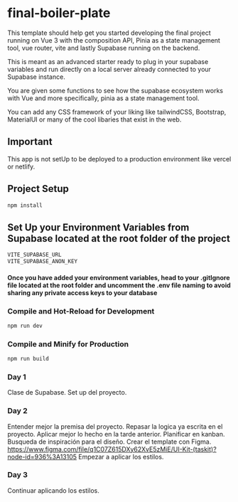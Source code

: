 # final-boiler-plate

This template should help get you started developing the final project running on Vue 3 with the composition API, Pinia as a state management tool, vue router, vite and lastly Supabase running on the backend.

This is meant as an advanced starter ready to plug in your supabase variables and run directly on a local server already connected to your Supabase instance. 

You are given some functions to see how the supabase ecosystem works with Vue and more specifically, pinia as a state management tool.

You can add any CSS framework of your liking like tailwindCSS, Bootstrap, MaterialUI or many of the cool libaries that exist in the web. 

## Important
This app is not setUp to be deployed to a production environment like vercel or netlify. 


## Project Setup

```sh
npm install
```

## Set Up your Environment Variables from Supabase located at the root folder of the project

```sh
VITE_SUPABASE_URL
VITE_SUPABASE_ANON_KEY 
```
#### Once you have added your environment variables, head to your .gitIgnore file located at the root folder and uncomment the .env file naming to avoid sharing any private access keys to your database

### Compile and Hot-Reload for Development

```sh
npm run dev
```

### Compile and Minify for Production

```sh
npm run build
```

### Day 1
Clase de Supabase.
Set up del proyecto.


### Day 2
Entender mejor la premisa del proyecto.
Repasar la logica ya escrita en el proyecto.
Aplicar mejor lo hecho en la tarde anterior.
Planificar en kanban.
Busqueda de inspiración para el diseño.
Crear el template con Figma. https://www.figma.com/file/q1C07Z615DXy62XvE5zMiE/UI-Kit-(taskit)?node-id=936%3A13105
Empezar a aplicar los estilos.

### Day 3
Continuar aplicando los estilos.